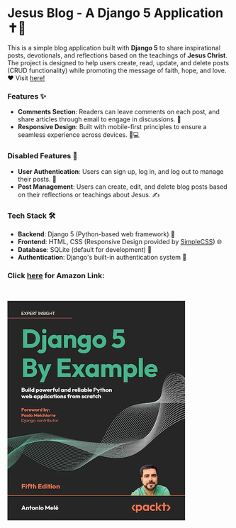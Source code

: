 # Jesus Blog - A Django 5 Application ✝️📖

This is a simple blog application built with **Django 5** to share inspirational posts, devotionals, and reflections based on the teachings of **Jesus Christ**. The project is designed to help users create, read, update, and delete posts (CRUD functionality) while promoting the message of faith, hope, and love. ❤️ Visit [here!](https://eniolakunle.pythonanywhere.com/blog/)

### Features ✨
- **Comments Section**: Readers can leave comments on each post, and share articles through email to engage in discussions. 💬
- **Responsive Design**: Built with mobile-first principles to ensure a seamless experience across devices. 📱💻

### Disabled Features 🚧
- **User Authentication**: Users can sign up, log in, and log out to manage their posts. 🔐
- **Post Management**: Users can create, edit, and delete blog posts based on their reflections or teachings about Jesus. ✍️
<!-- - **Categories & Tags**: Posts can be organized into categories (e.g., Bible Studies, Devotionals, Sermons) and tagged with relevant keywords (e.g., Grace, Faith, Love). 🏷️ -->


### Tech Stack 🛠️
- **Backend**: Django 5 (Python-based web framework) 🐍
- **Frontend**: HTML, CSS (Responsive Design provided by [SimpleCSS](https://simplecss.org)) 🌐
- **Database**: SQLite (default for development) 💾
- **Authentication**: Django's built-in authentication system 🔑
<!-- - **Deployment**: Can be deployed using services like Heroku, DigitalOcean, etc. 🚀 -->


### Click [here](https://www.amazon.com/Django-Example-powerful-reliable-applications/dp/1805125451) for Amazon Link:

<br>

![Django5book.jpg](Django5book.jpg)
